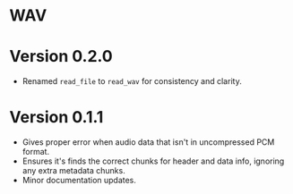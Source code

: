 # WAV

# Version 0.2.0

* Renamed `read_file` to `read_wav` for consistency and clarity.

# Version 0.1.1

* Gives proper error when audio data that isn't in uncompressed PCM format.
* Ensures it's finds the correct chunks for header and data info, ignoring any extra metadata chunks.
* Minor documentation updates.

